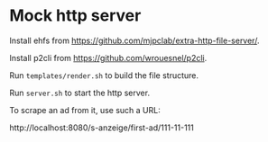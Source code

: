 # Mock http server

Install ehfs from https://github.com/mjpclab/extra-http-file-server/.

Install p2cli from https://github.com/wrouesnel/p2cli.

Run `templates/render.sh` to build the file structure.

Run `server.sh` to start the http server.

To scrape an ad from it, use such a URL:

http://localhost:8080/s-anzeige/first-ad/111-11-111
